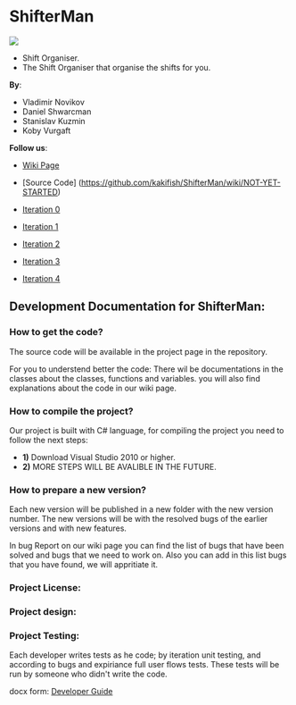 ShifterMan
==========
<p style="image align: left"><img src="https://github.com/kakifish/ShifterMan/blob/master/Documents/shifterMan.jpg?raw=true"/></p>


* Shift Organiser.
* The Shift Organiser that organise the shifts for you.

__By__:
* Vladimir Novikov 
* Daniel Shwarcman   
* Stanislav Kuzmin
* Koby Vurgaft

__Follow us__:

-    [Wiki Page](https://github.com/kakifish/ShifterMan/wiki)

-   [Source Code] (https://github.com/kakifish/ShifterMan/wiki/NOT-YET-STARTED)

-    [Iteration 0](https://github.com/kakifish/ShifterMan/wiki/NOT-YET-STARTED)

-    [Iteration 1](https://github.com/kakifish/ShifterMan/wiki/NOT-YET-STARTED)
    
-    [Iteration 2](https://github.com/kakifish/ShifterMan/wiki/NOT-YET-STARTED)
    
-    [Iteration 3](https://github.com/kakifish/ShifterMan/wiki/NOT-YET-STARTED)
    
-    [Iteration 4](https://github.com/kakifish/ShifterMan/wiki/NOT-YET-STARTED)

## Development Documentation for ShifterMan:

### How to get the code?

The source code will be available in the project page in the repository.

For you to understend better the code:
There wil be documentations in the classes about the classes, functions and variables.
you will also find explanations about the code in our wiki page.

### How to compile the project?
Our project is built with C# language, for compiling the project you need to follow the next steps:

* __1)__ Download Visual Studio 2010 or higher.
* __2)__ MORE STEPS WILL BE AVALIBLE IN THE FUTURE. 

### How to prepare a new version?
Each new version will be published in a new folder with the new version number.
The new versions will be with the resolved bugs of the earlier versions and with new features.

In bug Report on our wiki page you can find the list of bugs that have been solved and bugs that we need to work on.
Also you can add in this list bugs that you have found, we will appritiate it.

### Project License:

### Project design:

### Project Testing:
Each developer writes tests as he code; by iteration unit testing, and according to bugs and expiriance full user flows tests. These tests will be run by someone who didn't write the code.

docx form: [Developer Guide](https://github.com/kakifish/ShifterMan/wiki/NOT-YET-STARTED)
